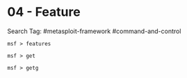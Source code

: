 # 04 - Feature

Search Tag: #metasploit-framework #command-and-control

```
msf > features

msf > get

msf > getg
```